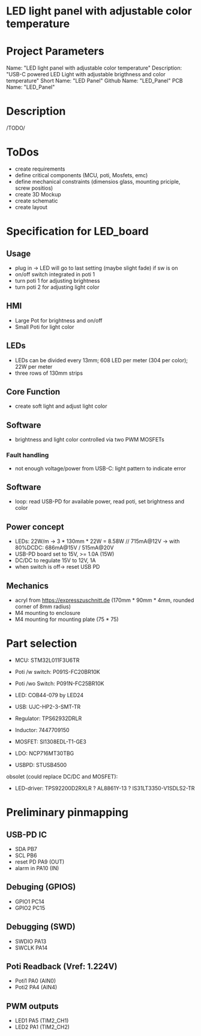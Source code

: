 # LED light panel with adjustable color temperature
# Project Parameters
Name: "LED light panel with adjustable color temperature"
Description: "USB-C powered LED Light with adjustable brigthness and color temperature"
Short Name: "LED Panel"
Github Name: "LED_Panel"
PCB Name: "LED_Panel"

# Description
/TODO/

# ToDos
- create requirements
- define critical components (MCU, poti, Mosfets, emc)
- define mechanical constraints (dimensios glass, mounting priciple, screw positios)
- create 3D Mockup
- create schematic
- create layout


# Specification for LED_board

## Usage
- plug in -> LED will go to last setting (maybe slight fade) if sw is on
- on/off switch integrated in poti 1
- turn poti 1 for adjusting brightness
- turn poti 2 for adjusting light color

## HMI
- Large Pot for brightness and on/off
- Small Poti for light color

## LEDs
- LEDs can be divided every 13mm; 608 LED per meter (304 per color); 22W per meter
- three rows of 130mm strips

## Core Function
- create soft light and adjust light color

## Software
- brightness and light color controlled via two PWM MOSFETs


### Fault handling
- not enough voltage/power from USB-C: light pattern to indicate error

## Software
- loop: read USB-PD for available power, read poti, set brightness and color

## Power concept
- LEDs: 22W/m -> 3 * 130mm * 22W = 8.58W // 715mA@12V -> with 80%DCDC: 686mA@15V / 515mA@20V
- USB-PD board set to 15V, >= 1.0A (15W)
- DC/DC to regulate 15V to 12V, 1A
- when switch is off-> reset USB PD

## Mechanics
- acryl from https://expresszuschnitt.de (170mm * 90mm * 4mm, rounded corner of 8mm radius)
- M4 mounting to enclosure
- M4 mounting for mounting plate (75 * 75)




# Part selection
- MCU: STM32L011F3U6TR
- Poti /w switch: P091S-FC20BR10K
- Poti /wo Switch: P091N-FC25BR10K
- LED: COB44-079  by LED24
- USB: UJC-HP2-3-SMT-TR

- Regulator: TPS62932DRLR
- Inductor: 7447709150

- MOSFET: SI1308EDL-T1-GE3
- LDO: NCP716MT30TBG

- USBPD: STUSB4500

obsolet (could replace DC/DC and MOSFET):
- LED-driver: TPS92200D2RXLR ? AL8861Y-13 ? IS31LT3350-V1SDLS2-TR

# Preliminary pinmapping
## USB-PD IC
- SDA PB7
- SCL PB6
- reset PD PA9 (OUT)
- alarm in PA10 (IN)

## Debuging (GPIOS)
- GPIO1 PC14
- GPIO2 PC15

## Debugging (SWD)
- SWDIO PA13
- SWCLK PA14

## Poti Readback (Vref: 1.224V)
- Poti1 PA0 (AIN0)
- Poti2 PA4 (AIN4)

## PWM outputs
- LED1 PA5 (TIM2_CH1)
- LED2 PA1 (TIM2_CH2)


